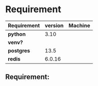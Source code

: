 # Requirement

| **Requirement**   | **version** |**Machine**|
|-------------------|-------------|-----------|
| **python**        | 3\.10       |           |
| **venv?**         |             |           |
| **postgres**      | 13\.5       |           |
| **redis**         | 6\.0\.16    |           |

## Requirement: